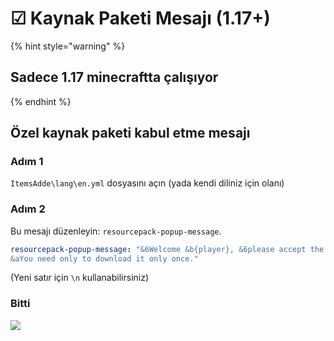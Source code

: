 # ☑ Kaynak Paketi Mesajı (1.17+)

{% hint style="warning" %}
## Sadece 1.17 minecraftta çalışıyor
{% endhint %}

## Özel kaynak paketi kabul etme mesajı

### Adım 1

`ItemsAdde\lang\en.yml` dosyasını açın (yada kendi diliniz için olanı)

### Adım 2

Bu mesajı düzenleyin: `resourcepack-popup-message`.

```yaml
resourcepack-popup-message: "&6Welcome &b{player}, &6please accept the resourcepack to enjoy all the amazing features of our server.\n
&aYou need only to download it only once."
```

(Yeni satır için `\n` kullanabilirsiniz)

### Bitti

![](<../.gitbook/assets/immagine (127).png>)

